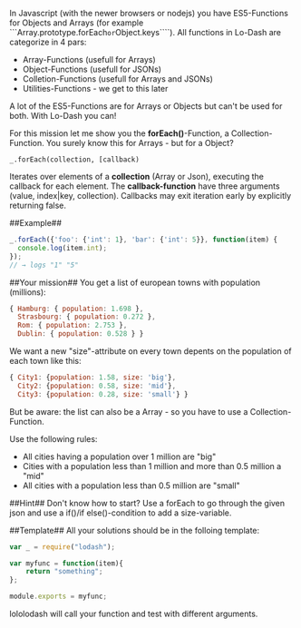 In Javascript (with the newer browsers or nodejs) you have ES5-Functions for Objects and Arrays (for example ```Array.prototype.forEach```` or ````Object.keys````).
All functions in Lo-Dash are categorize in 4 pars:
- Array-Functions (usefull for Arrays)
- Object-Functions (usefull for JSONs)
- Colletion-Functions (usefull for Arrays and JSONs)
- Utilities-Functions - we get to this later

A lot of the ES5-Functions are for Arrays or Objects but can't be used for both. With Lo-Dash you can!

For this mission let me show you the **forEach()**-Function, a Collection-Function. You surely know this for Arrays - but for a Object?

````_.forEach(collection, [callback)````

Iterates over elements of a **collection** (Array or Json), executing the callback for each element. The **callback-function** have three arguments (value, index|key, collection). Callbacks may exit iteration early by explicitly returning false.

##Example##

````javascript
_.forEach({'foo': {'int': 1}, 'bar': {'int': 5}}, function(item) {
  console.log(item.int);
});
// → logs "1" "5"
````

##Your mission##
You get a list of european towns with population (millions):
````javascript
{ Hamburg: { population: 1.698 },
  Strasbourg: { population: 0.272 },
  Rom: { population: 2.753 },
  Dublin: { population: 0.528 } }
````

We want a new "size"-attribute on every town depents on the population of each town like this:
````javascript
{ City1: {population: 1.58, size: 'big'},
  City2: {population: 0.58, size: 'mid'},
  City3: {population: 0.28, size: 'small'} }
````

But be aware: the list can also be a Array - so you have to use a Collection-Function.

Use the following rules:
- All cities having a population over 1 million are "big"
- Cities with a population less than 1 million and more than 0.5 million a "mid"
- All cities with a population less than 0.5 million are "small"

##Hint##
Don't know how to start? Use a forEach to go through the given json and use a if()/if else()-condition to add a size-variable.

##Template##
All your solutions should be in the folloing template:
```javascript
var _ = require("lodash");

var myfunc = function(item){
    return "something";
};

module.exports = myfunc;
```

lololodash will call your function and test with different arguments.